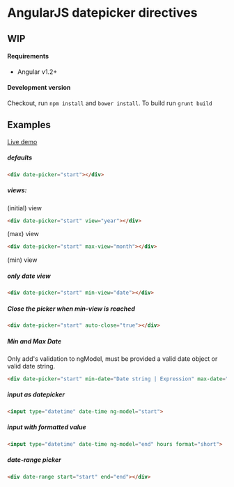 # AngularJS datepicker directives

## WIP

#### Requirements

-  Angular v1.2+


#### Development version 

Checkout, run `npm install` and `bower install`.
To build run `grunt build`

## Examples

[Live demo](https://rawgithub.com/g00fy-/angular-datepicker/master/app/index.html)


##### defaults

```html
<div date-picker="start"></div>
```


##### views:

(initial) view

```html
<div date-picker="start" view="year"></div>
```

(max) view

```html
<div date-picker="start" max-view="month"></div>
```

(min) view 

##### only date view

```html
<div date-picker="start" min-view="date"></div>
```

##### Close the picker when min-view is reached

```html
<div date-picker="start" auto-close="true"></div>
```

##### Min and Max Date

<p>Only add's validation to ngModel, must be provided a valid date object or valid date string.</p>

```html
<div date-picker="start" min-date="Date string | Expression" max-date="Date string | Expression"></div>
```

##### input as datepicker

```html
<input type="datetime" date-time ng-model="start">
```

##### input with formatted value

```html
<input type="datetime" date-time ng-model="end" hours format="short">
```


##### date-range picker

```html
<div date-range start="start" end="end"></div>
```
